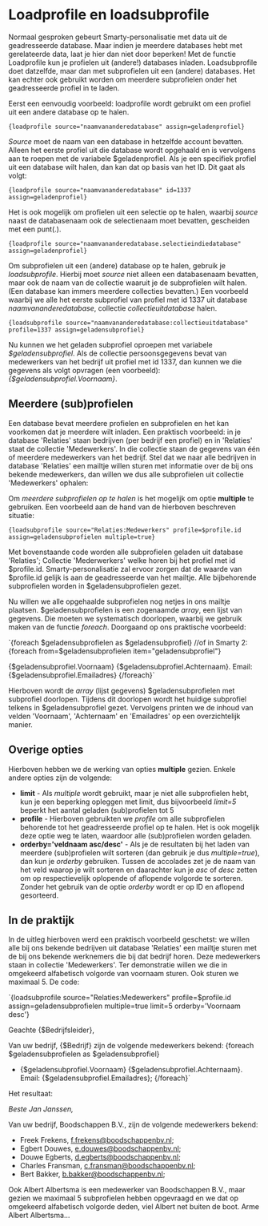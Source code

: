 # Loadprofile en loadsubprofile
Normaal gesproken gebeurt Smarty-personalisatie met data uit de
geadresseerde database. Maar indien je meerdere databases hebt met
gerelateerde data, laat je hier dan niet door beperken! Met de functie
Loadprofile kun je profielen uit (andere!) databases inladen.
Loadsubprofile doet datzelfde, maar dan met subprofielen uit een
(andere) databases. Het kan echter ook gebruikt worden om meerdere
subprofielen onder het geadresseerde profiel in te laden.

Eerst een eenvoudig voorbeeld: loadprofile wordt gebruikt om een profiel
uit een andere database op te halen.

`{loadprofile source="naamvananderedatabase" assign=geladenprofiel}`

*Source* moet de naam van een database in hetzelfde account bevatten.
Alleen het eerste profiel uit die database wordt opgehaald en is
vervolgens aan te roepen met de variabele $geladenprofiel. Als je een
specifiek profiel uit een database wilt halen, dan kan dat op basis van
het ID. Dit gaat als volgt:

`{loadprofile source="naamvananderedatabase" id=1337 assign=geladenprofiel}`

Het is ook mogelijk om profielen uit een selectie op te halen, waarbij
*source* naast de databasenaam ook de selectienaam moet bevatten,
gescheiden met een punt(.).

`{loadprofile source="naamvananderedatabase.selectieindiedatabase" assign=geladenprofiel}`

Om subprofielen uit een (andere) database op te halen, gebruik je
*loadsubprofile*. Hierbij moet *source* niet alleen een databasenaam
bevatten, maar ook de naam van de collectie waaruit je de subprofielen
wilt halen. (Een database kan immers meerdere collecties bevatten.) Een
voorbeeld waarbij we alle het eerste subprofiel van profiel met id 1337
uit database *naamvananderedatabase*, collectie *collectieuitdatabase*
halen.

`{loadsubprofile source="naamvananderedatabase:collectieuitdatabase" profile=1337 assign=geladensubprofiel}`

Nu kunnen we het geladen subprofiel oproepen met variabele
*$geladensubprofiel*. Als de collectie persoonsgegevens bevat van
medewerkers van het bedrijf uit profiel met id 1337, dan kunnen we die
gegevens als volgt opvragen (een voorbeeld):
*{$geladensubprofiel.Voornaam}*.

## Meerdere (sub)profielen

Een database bevat meerdere profielen en subprofielen en het kan
voorkomen dat je meerdere wilt inladen. Een praktisch voorbeeld: in je
database 'Relaties' staan bedrijven (per bedrijf een profiel) en in
'Relaties' staat de collectie 'Medewerkers'. In die collectie staan de
gegevens van één of meerdere medewerkers van het bedrijf. Stel dat we
naar alle bedrijven in database 'Relaties' een mailtje willen sturen met
informatie over de bij ons bekende medewerkers, dan willen we dus alle
subprofielen uit collectie 'Medewerkers' ophalen:

Om *meerdere subprofielen op te halen* is het mogelijk om optie
**multiple** te gebruiken. Een voorbeeld aan de hand van de hierboven
beschreven situatie:

`{loadsubprofile source="Relaties:Medewerkers" profile=$profile.id assign=geladensubprofielen multiple=true}`

Met bovenstaande code worden alle subprofielen geladen uit database
'Relaties'; Collectie 'Mederwerkers' welke horen bij het profiel met id
$profile.id. Smarty-personalisatie zal ervoor zorgen dat de waarde van
$profile.id gelijk is aan de geadresseerde van het mailtje. Alle
bijbehorende subprofielen worden in $geladensubprofielen gezet.

Nu willen we alle opgehaalde subprofielen nog netjes in ons mailtje
plaatsen. $geladensubprofielen is een zogenaamde *array*, een lijst van
gegevens. Die moeten we systematisch doorlopen, waarbij we gebruik maken
van de functie *foreach*. Doorgaand op ons praktische voorbeeld:

`{foreach $geladensubprofielen as $geladensubprofiel} //of in Smarty 2: {foreach from=$geladensubprofielen item="geladensubprofiel"}

{$geladensubprofiel.Voornaam} {$geladensubprofiel.Achternaam}. Email: {$geladensubprofiel.Emailadres}
{/foreach}`

Hierboven wordt de *array* (lijst gegevens) $geladensubprofielen met
subprofiel doorlopen. Tijdens dit doorlopen wordt het huidige subprofiel
telkens in $geladensubprofiel gezet. Vervolgens printen we de inhoud
van velden 'Voornaam', 'Achternaam' en 'Emailadres' op een
overzichtelijk manier.

## Overige opties

Hierboven hebben we de werking van opties **multiple** gezien. Enkele
andere opties zijn de volgende:

-   **limit** - Als *multiple* wordt gebruikt, maar je niet alle
    subprofielen hebt, kun je een beperking opleggen met limit, dus
    bijvoorbeeld *limit=5* beperkt het aantal geladen (sub)profielen tot
    5
-   **profile** - Hierboven gebruikten we *profile* om alle subprofielen
    behorende tot het geadresseerde profiel op te halen. Het is ook
    mogelijk deze optie weg te laten, waardoor alle (sub)profielen
    worden geladen.
-   **orderby='veldnaam asc/desc'** - Als je de resultaten bij het laden
    van meerdere (sub)profielen wilt sorteren (dan gebruik je dus
    *multiple=true*), dan kun je *orderby* gebruiken. Tussen de
    accolades zet je de naam van het veld waarop je wilt sorteren en
    daarachter kun je *asc* of *desc* zetten om op respectievelijk
    oplopende of aflopende volgorde te sorteren. Zonder het gebruik van
    de optie *orderby* wordt er op ID en aflopend gesorteerd.

## In de praktijk

In de uitleg hierboven werd een praktisch voorbeeld geschetst: we willen
alle bij ons bekende bedrijven uit database 'Relaties' een mailtje
sturen met de bij ons bekende werknemers die bij dat bedrijf horen. Deze
medewerkers staan in collectie 'Medewerkers'. Ter demonstratie willen we
die in omgekeerd alfabetisch volgorde van voornaam sturen. Ook sturen we
maximaal 5. De code:

`{loadsubprofile source="Relaties:Medewerkers" profile=$profile.id assign=geladensubprofielen multiple=true limit=5 orderby='Voornaam desc'}

Geachte {$Bedrijfsleider},

Van uw bedrijf, {$Bedrijf} zijn de volgende medewerkers bekend:
{foreach $geladensubprofielen as $geladensubprofiel}
- {$geladensubprofiel.Voornaam} {$geladensubprofiel.Achternaam}. Email: {$geladensubprofiel.Emailadres};
{/foreach}`

Het resultaat:

*Beste Jan Janssen,*

 Van uw bedrijf, Boodschappen B.V., zijn de volgende medewerkers
bekend:
 - Freek Frekens, f.frekens@boodschappenbv.nl;
 - Egbert Douwes, e.douwes@boodschappenbv.nl;
 - Douwe Egberts, d.egberts@boodschappenbv.nl;
 - Charles Fransman, c.fransman@boodschappenbv.nl;
 - Bert Bakker, b.bakker@boodschappenbv.nl;

Ook Albert Albertsma is een medewerker van Boodschappen B.V., maar
gezien we maximaal 5 subprofielen hebben opgevraagd en we dat op
omgekeerd alfabetisch volgorde deden, viel Albert net buiten de boot.
Arme Albert Albertsma...

